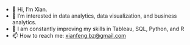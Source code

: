 - 👋 Hi, I’m Xian.
- 👀 I’m interested in data analytics, data visualization, and business analytics.  
- 🌱 I am constantly improving my skills in Tableau, SQL, Python, and R  
- 📫 How to reach me: xianfeng.bz@gmail.com

<!---
XianFeng-GitHubPortfolio/XianFeng-GitHubPortfolio is a ✨ special ✨ repository because its `README.md` (this file) appears on your GitHub profile.
You can click the Preview link to take a look at your changes.
--->
